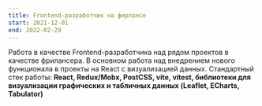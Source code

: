 ```yaml
---
title: Frontend-разработчик на фирлансе
start: 2021-12-01
end: 2022-02-29
---
```


Работа в качестве Frontend-разработчика над рядом проектов в качестве фрилансера. В основном работа над внедрением нового функционала в проекты на React с визуализацией данных. Стандартный стек работы: **React, Redux/Mobx, PostCSS, vite, vitest, библиотеки для визуализации графических и табличных данных (Leaflet, ECharts, Tabulator)**
